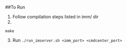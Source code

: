 ##To Run
1. Follow compilation steps listed in imm/ dir
2. 
```
make
```
3. Run ``` ./run_imserver.sh <imm_port> <cmdcenter_port> ```
